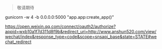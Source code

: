 > 敬请期待

<!-- # [](https://github.com/PedroGao/lin-cms-flask-starter/releases/tag/0.0.1-alpha.1) (2019-01-15)

## [1.2.5](https://github.com/PedroGao/lin-cms-flask-starter/releases/tag/0.0.1-alpha.1) (2019-01-15)

### 发布`0.0.1-alpha.1` -->

<!-- <a name="1.2.5"></a>

## [1.2.5](https://github.com/NervJS/taro/compare/v1.2.4...v1.2.5) (2019-01-14)

### Bug Fixes

- **cli:** h5 端编译对于带有后缀的资源引用编译错误 ([a96c994](https://github.com/NervJS/taro/commit/a96c994))

### Features

- **cli:** config 配置 alias 选项 暂不支持转换 usingComponents [#1704](https://github.com/NervJS/taro/issues/1704) ([#1859](https://github.com/NervJS/taro/issues/1859)) ([e3a5548](https://github.com/NervJS/taro/commit/e3a5548)) -->
gunicorn -w 4 -b 0.0.0.0:5000 "app.app:create_app()"

https://open.weixin.qq.com/connect/oauth2/authorize?appid=wxb10a1f7d311d8f9b&redirect_uri=http://www.anshun520.com/view/wechat/index&response_type=code&scope=snsapi_base&state=STATE#wechat_redirect